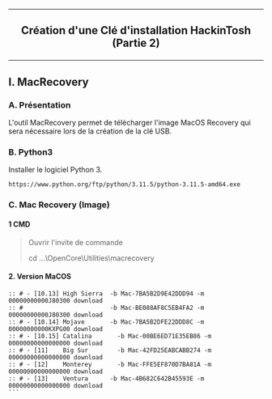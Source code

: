 -------------------------------------------------------------------------------------------------------------------
## <p align='center'> Création d'une Clé d'installation HackinTosh (Partie 2) </p>

-------------------------------------------------------------------------------------------------------------------
## I. MacRecovery
### A. Présentation
L'outil MacRecovery permet de télécharger l'image MacOS Recovery qui sera nécessaire lors de la création de la clé USB.

### B. Python3
Installer le logiciel Python 3.
```
https://www.python.org/ftp/python/3.11.5/python-3.11.5-amd64.exe
```

### C. Mac Recovery (Image)
#### 1 CMD
> Ouvrir l'invite de commande
>
> cd ...\OpenCore\Utilities\macrecovery

#### 2. Version MaCOS
````
:: # - [10.13] High Sierra  -b Mac-7BA5B2D9E42DDD94 -m 00000000000J80300 download
:: #                        -b Mac-BE088AF8C5EB4FA2 -m 00000000000J80300 download
:: # - [10.14] Mojave       -b Mac-7BA5B2DFE22DDD8C -m 00000000000KXPG00 download
:: # - [10.15] Catalina		  -b Mac-00BE6ED71E35EB86 -m 00000000000000000 download
:: # - [11]    Big Sur		  -b Mac-42FD25EABCABB274 -m 00000000000000000 download
:: # - [12]    Monterey		  -b Mac-FFE5EF870D7BA81A -m 00000000000000000 download
:: # - [13]    Ventura      -b Mac-4B682C642B45593E -m 00000000000000000 download
```
